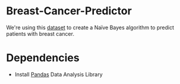 # Breast-Cancer-Predictor

We're using this [dataset](https://www.cs.ru.nl/P.Lucas/BN/bc.csv) to create a Naïve Bayes algorithm to predict patients with breast cancer.

# Dependencies
* Install [Pandas](http://pandas.pydata.org/getpandas.html) Data Analysis Library
